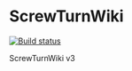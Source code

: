 # ScrewTurnWiki

[![Build status](https://ci.appveyor.com/api/projects/status/dvouxggnqka0ptso/branch/master?svg=true)](https://ci.appveyor.com/project/MarkZither/screwturnwiki/branch/master)

ScrewTurnWiki v3
